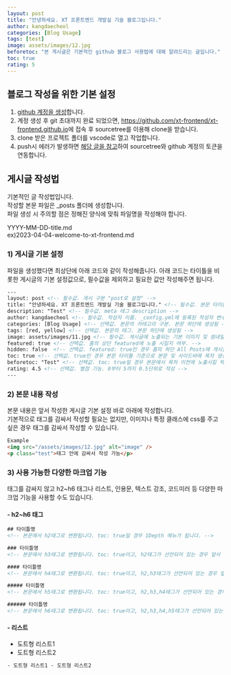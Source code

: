 ```yaml
---
layout: post
title: "안녕하세요. XT 프론트엔드 개발실 기술 블로그입니다."
author: kangdaecheol
categories: [Blog Usage]
tags: [test]
image: assets/images/12.jpg
beforetoc: "본 게시글은 기본적인 github 블로그 사용법에 대해 알려드리는 글입니다."
toc: true
rating: 5
---
```


<!-- > 안녕하세요! 기본적인 블로그 사용법에 대해 알려드리겠습니다. -->

## 블로그 작성을 위한 기본 설정

1. <a href="https://github.com/signup?ref_cta=Sign+up&ref_loc=header+logged+out&ref_page=%2F&source=header-home" target="_blank">github 계정을 생성</a>합니다.
2. 계정 생성 후 git 초대까지 완료 되었으면, <a href="https://github.com/xt-frontend/xt-frontend.github.io" target="_blank">https://github.com/xt-frontend/xt-frontend.github.io</a>에 접속 후 sourcetree를 이용해 clone을 받습니다.
3. clone 받은 프로젝트 폴더를 vscode로 열고 작업합니다.
4. push시 에러가 발생하면 <a href="https://ssimplay.tistory.com/787" target="_blank">해당 글을 참고</a>하여 sourcetree와 github 계정의 토큰을 연동합니다.

## 게시글 작성법

기본적인 글 작성법입니다.<br />
작성할 본문 파일은 \_posts 폴더에 생성합니다. <br />
파일 생성 시 주의할 점은 정해진 양식에 맞춰 파일명을 작성해야 합니다.

YYYY-MM-DD-title.md
<br />
ex)2023-04-04-welcome-to-xt-frontend.md

### 1) 게시글 기본 설정

파일을 생성했다면 최상단에 아래 코드와 같이 작성해줍니다.
아래 코드는 타이틀을 비롯한 게시글의 기본 설정값으로, 필수값을 제외하고 필요한 값만 작성해주면 됩니다.

```html
---
layout: post <!-- 필수값. 게시 구분 "post로 설정" -->
title: "안녕하세요. XT 프론트엔드 개발실 기술 블로그입니다." <!-- 필수값. 본문 타이틀 -->
description: "Test" <!-- 필수값. meta 태그 description -->
author: kangdaecheol <!-- 필수값. 작성자 이름. _config.yml에 등록된 작성자 변수명과 동일하게 설정 -->
categories: [Blog Usage] <!-- 선택값. 본문의 카테고리 구분. 본문 하단에 생성됨 -->
tags: [red, yellow] <!-- 선택값. 본문의 태그. 본문 하단에 생성됨 -->
image: assets/images/11.jpg <!-- 필수값. 게시글에 노출되는 기본 이미지 및 썸네일 이미지 -->
featured: true <!-- 선택값. 홈의 상단 featured에 노출 시킬지 여부. -->
hidden: false  <!-- 선택값. featured: true인 경우 홈의 하단 All Posts에 게시글을 노출 시킬지 여부 -->
toc: true <!-- 선택값. true인 경우 본문 타이틀 기준으로 본문 및 사이드바에 목차 생성. 클릭시 해당 타이틀 위치로 anchor이동 -->
beforetoc: "Test" <!-- 선택값. toc: true일 경우 본문에서 목차 이전에 노출시킬 텍스트 -->
rating: 4.5 <!-- 선택값. 별점 기능. 0부터 5까지 0.5단위로 작성 -->
---
```

### 2) 본문 내용 작성

본문 내용은 앞서 작성한 게시글 기본 설정 바로 아래에 작성합니다.<br />
기본적으로 태그를 감싸서 작성할 필요는 없지만, 이미지나 특정 클래스에 css를 주고 싶은 경우
태그를 감싸서 작성할 수 있습니다.

```html
Example
<img src="/assets/images/12.jpg" alt="image" />
<p class="test">태그 안에 감싸서 작성 가능</p>
```

### 3) 사용 가능한 다양한 마크업 기능

태그를 감싸지 않고 h2~h6 태그나 리스트, 인용문, 텍스트 강조, 코드미러 등 다양한 마크업 기능을 사용할 수도 있습니다.

#### - h2~h6 태그

```html
## 타이틀명
<!-- 본문에서 h2태그로 변환됩니다. toc: true일 경우 1Depth 메뉴가 됩니다. -->

### 타이틀명
<!-- 본문에서 h3태그로 변환됩니다. toc: true이고, h2태그가 선언되어 있는 경우 앞서 선언한 h2태그의 2Depth 메뉴가 됩니다.  -->

#### 타이틀명
<!-- 본문에서 h4태그로 변환됩니다. toc: true이고, h2,h3태그가 선언되어 있는 경우 앞서 선언한 h2태그의 3Depth 메뉴가 됩니다.  -->

##### 타이틀명
<!-- 본문에서 h5태그로 변환됩니다. toc: true이고, h2,h3,h4태그가 선언되어 있는 경우 앞서 선언한 h2태그의 4Depth 메뉴가 됩니다.  -->

###### 타이틀명
<!-- 본문에서 h6태그로 변환됩니다. toc: true이고, h2,h3,h4,h5태그가 선언되어 있는 경우 앞서 선언한 h2태그의 5Depth 메뉴가 됩니다.  -->
```

#### - 리스트

- 도트형 리스트1
- 도트형 리스트2

```html
- 도트형 리스트1 - 도트형 리스트2
```

<!-- ## CSS
```css
.highlight .c {
  color: #999988;
  font-style: italic;
}
.highlight .err {
  color: #a61717;
  background-color: #e3d2d2;
}
```

## JS

```js
// alertbar later
$(document).scroll(function () {
  var y = $(this).scrollTop();
  if (y > 280) {
    $(".alertbar").fadeIn();
  } else {
    $(".alertbar").fadeOut();
  }
});
```

## Python

```python
print("Hello World")
```

## Ruby

```ruby
require 'redcarpet'
markdown = Redcarpet.new("Hello World!")
puts markdown.to_html
```

## C

```c
printf("Hello World");
``` -->
